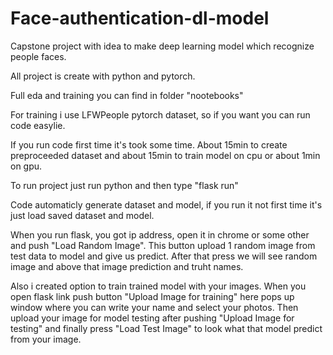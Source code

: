 # Face-authentication-dl-model

Capstone project with idea to make deep learning model which recognize people faces. 

All project is create with python and pytorch. 

Full eda and training you can find in folder "nootebooks"

For training i use LFWPeople pytorch dataset, so if you want you can run code easylie.

If you run code first time it's took some time. About 15min to create preproceeded dataset and about 15min to train model on cpu or about 1min on gpu.

To run project just run python and then type "flask run"

Code automaticly generate dataset and model, if you run it not first time it's just load saved dataset and model.

When you run flask, you got ip address, open it in chrome or some other and push "Load Random Image". This button upload 1 random image from test data to model and give us predict. After that press we will see random image and above that image prediction and truht names.

Also i created option to train trained model with your images. When you open flask link push button "Upload Image for training" here pops up window where you can write your name and select your photos. Then upload your image for model testing after pushing "Upload Image for testing" and finally press "Load Test Image" to look what that model predict from your image.

